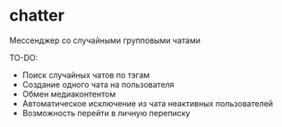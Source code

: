 # chatter
Мессенджер со случайными групповыми чатами

TO-DO:
  - Поиск случайных чатов по тэгам
  - Создание одного чата на пользователя
  - Обмен медиаконтентом
  - Автоматическое исключение из чата неактивных пользователей
  - Возможность перейти в личную переписку
